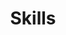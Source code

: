 ---
title: "Skills"
layout: "default"
description: "Here is a list of my skills I gained in my first three years of my apprenticeship."
image: skills.jpeg
menu:
    main:
        name: Skills
        weight: 2
        params:
            icon: skills
---